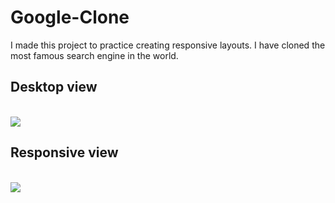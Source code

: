 # Google-Clone

I made this project to practice creating responsive layouts. I have cloned the most famous search engine in the world.

## Desktop view
<br>
<img src="https://github.com/AlbertoDeMaria/Google-Clone/blob/master/img/screenshots/desktop%20view.png">
<br>

## Responsive view
<br>
<img src="[https://github.com/AlbertoDeMaria/Google-Clone/blob/master/img/screenshots/desktop%20view.png](https://github.com/AlbertoDeMaria/Google-Clone/blob/master/img/screenshots/responsive%20view.png)">
<br>
